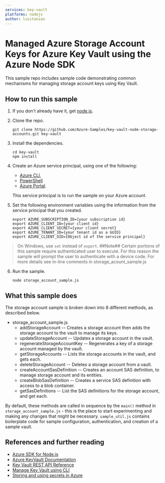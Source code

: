 ```yaml
---
services: key-vault
platforms: nodejs
author: lusitanian
---
```


# Managed Azure Storage Account Keys for Azure Key Vault using the Azure Node SDK

This sample repo includes sample code demonstrating common mechanisms for managing storage account keys using Key Vault.

## How to run this sample

1. If you don't already have it, get [node.js](https://nodejs.org).

2. Clone the repo.

   ```
   git clone https://github.com/Azure-Samples/key-vault-node-storage-accounts.git key-vault
   ```

3. Install the dependencies.

   ```
   cd key-vault
   npm install
   ```

4. Create an Azure service principal, using one of the following:
   - [Azure CLI](https://azure.microsoft.com/documentation/articles/resource-group-authenticate-service-principal-cli/),
   - [PowerShell](https://azure.microsoft.com/documentation/articles/resource-group-authenticate-service-principal/)
   - [Azure Portal](https://azure.microsoft.com/documentation/articles/resource-group-create-service-principal-portal/). 

    This service principal is to run the sample on your Azure account.

5. Set the following environment variables using the information from the service principal that you created.

   ```
   export AZURE_SUBSCRIPTION_ID={your subscription id}
   export AZURE_CLIENT_ID={your client id}
   export AZURE_CLIENT_SECRET={your client secret}
   export AZURE_TENANT_ID={your tenant id as a GUID}
   export AZURE_CLIENT_OID={Object id of the service principal}
   ```

> On Windows, use `set` instead of `export`.
##Note## Certain portions of this sample require authenticated user to execute.  For this reason the sample will prompt the user to authenticate with a device code.  For more details see in-line comments in storage_acount_sample.js

6. Run the sample.

    ```
    node storage_account_sample.js
    ```

## What this sample does
The storage account sample is broken down into 8 different methods, as described  below. 
* storage_account_sample.js
  * addStorageAccount -- Creates a storage account then adds the storage account to the vault to manage its keys.
  * updateStorageAccount -- Updates a storage account in the vault.
  * regenerateStorageAccountKey -- Regenerates a key of a storage account managed by the vault.
  * getStorageAccounts -- Lists the storage accounts in the vault, and gets each.
  * deleteStorageAccount -- Deletes a storage account from a vault.
  * createAccountSasDefinition -- Creates an account SAS definition, to manage storage account and its entities.
  * createBlobSasDefinition -- Creates a service SAS definition with access to a blob container.
  * getSasDefinitions -- List the SAS definitions for the storage account, and get each.

By default, these methods are called in sequence by the `main()` method in `storage_account_sample.js` - this is the place to start experimenting and making any changes that might be necessary. 
`sample_util.js` contains boilerplate code for sample configuration, authentication, and creation of a sample vault. 

## References and further reading

- [Azure SDK for Node.js](https://github.com/Azure/azure-sdk-for-node)
- [Azure KeyVault Documentation](https://azure.microsoft.com/en-us/documentation/services/key-vault/)
- [Key Vault REST API Reference](https://msdn.microsoft.com/en-us/library/azure/dn903609.aspx)
- [Manage Key Vault using CLI](https://azure.microsoft.com/en-us/documentation/articles/key-vault-manage-with-cli/)
- [Storing and using secrets in Azure](https://blogs.msdn.microsoft.com/dotnet/2016/10/03/storing-and-using-secrets-in-azure/)
